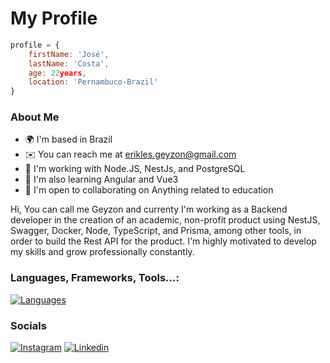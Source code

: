 # My Profile

```JavaScript
profile = {
    firstName: 'José',
    lastName: 'Costa',
    age: 22years,
    location: 'Pernambuco-Brazil'
}
```

### About Me

*   🌍  I'm based in Brazil
*   ✉️  You can reach me at [erikles.geyzon@gmail.com](mailto:erikles.geyzon@gmail.com)
*   🧠  I'm working with Node.JS, NestJs, and PostgreSQL
*   📖  I'm also learning Angular and Vue3
*   🤝  I'm open to collaborating on Anything related to education

Hi, You can call me Geyzon and currenty I'm working as a Backend developer in the creation of an academic, non-profit product using NestJS, Swagger, Docker, Node, TypeScript, and Prisma, among other tools, in order to build the Rest API for the product.
I'm highly motivated to develop my skills and grow professionally constantly.

### Languages, Frameworks, Tools...:

[![Languages](https://skillicons.dev/icons?i=javascript,typescript,docker,prisma,styledcomponents,jest,ruby,python,figma,react,materialui,next,angular,nodejs,express,nest,postgres,supabase&perline=6)]()

### Socials

[![Instagram](https://skillicons.dev/icons?i=instagram)](https://www.instagram.com/erikles.json/)
[![Linkedin](https://skillicons.dev/icons?i=linkedin)](https://www.linkedin.com/in/geyzoncosta)
